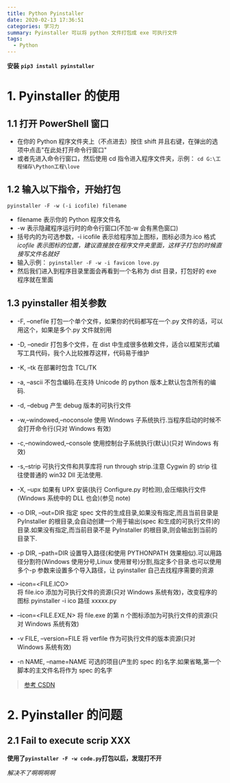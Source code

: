 ```yaml
---
title: Python Pyinstaller
date: 2020-02-13 17:36:51
categories: 学习力
summary: Pyinstaller 可以将 python 文件打包成 exe 可执行文件
tags:
  - Python
---
```


**安装**
**`pip3 install pyinstaller`**

<!--more-->

# 1. Pyinstaller 的使用

## 1.1 打开 PowerShell 窗口

- 在你的 Python 程序文件夹上（不点进去）按住 shift 并且右键，在弹出的选项中点击"在此处打开命令行窗口"
- 或者先进入命令行窗口，然后使用 cd 指令进入程序文件夹，示例：
  `cd G:\工程储存\Python工程\love`

## 1.2 输入以下指令，开始打包

`pyinstaller -F -w (-i icofile) filename`

- filename 表示你的 Python 程序文件名
- -w 表示隐藏程序运行时的命令行窗口(不加-w 会有黑色窗口)
- 括号内的为可选参数，-i icofile 表示给程序加上图标，图标必须为.ico 格式
  _icofile 表示图标的位置，建议直接放在程序文件夹里面，这样子打包的时候直接写文件名就好_
- 输入示例：
  `pyinstaller -F -w -i favicon love.py`
- 然后我们进入到程序目录里面会再看到一个名称为 dist 目录，打包好的 exe 程序就在里面

## 1.3 pyinstaller 相关参数

- -F, –onefile 打包一个单个文件，如果你的代码都写在一个.py 文件的话，可以用这个，如果是多个.py 文件就别用
- -D, –onedir 打包多个文件，在 dist 中生成很多依赖文件，适合以框架形式编写工具代码，我个人比较推荐这样，代码易于维护
- -K, –tk 在部署时包含 TCL/TK
- -a, –ascii 不包含编码.在支持 Unicode 的 python 版本上默认包含所有的编码.
- -d, –debug 产生 debug 版本的可执行文件
- -w,–windowed,–noconsole 使用 Windows 子系统执行.当程序启动的时候不会打开命令行(只对 Windows 有效)
- -c,–nowindowed,–console 使用控制台子系统执行(默认)(只对 Windows 有效)
- -s,–strip 可执行文件和共享库将 run through strip.注意 Cygwin 的 strip 往往使普通的 win32 Dll 无法使用.
- -X, –upx 如果有 UPX 安装(执行 Configure.py 时检测),会压缩执行文件(Windows 系统中的 DLL 也会)(参见 note)
- -o DIR, –out=DIR 指定 spec 文件的生成目录,如果没有指定,而且当前目录是 PyInstaller 的根目录,会自动创建一个用于输出(spec 和生成的可执行文件)的目录.如果没有指定,而当前目录不是 PyInstaller 的根目录,则会输出到当前的目录下.
- -p DIR, –path=DIR 设置导入路径(和使用 PYTHONPATH 效果相似).可以用路径分割符(Windows 使用分号,Linux 使用冒号)分割,指定多个目录.也可以使用多个-p 参数来设置多个导入路径，让 pyinstaller 自己去找程序需要的资源
- –icon=<FILE.ICO>  
  将 file.ico 添加为可执行文件的资源(只对 Windows 系统有效)，改变程序的图标 pyinstaller -i ico 路径 xxxxx.py

- –icon=<FILE.EXE,N> 将 file.exe 的第 n 个图标添加为可执行文件的资源(只对 Windows 系统有效)
- -v FILE, –version=FILE 将 verfile 作为可执行文件的版本资源(只对 Windows 系统有效)
- -n NAME, –name=NAME 可选的项目(产生的 spec 的)名字.如果省略,第一个脚本的主文件名将作为 spec 的名字

> [参考 CSDN](https://blog.csdn.net/qq_33462307/article/details/90479045)

# 2. Pyinstaller 的问题

## 2.1 Fail to execute scrip XXX

**使用了`pyinstaller -F -w code.py`打包以后，发现打不开**

_解决不了啊啊啊啊_
